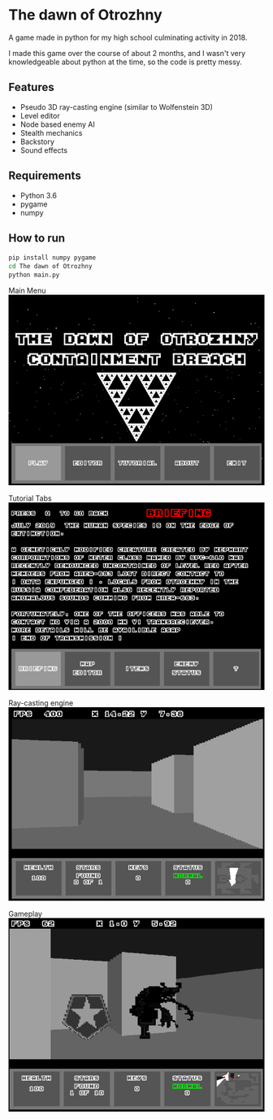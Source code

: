 # The dawn of Otrozhny

A game made in python for my high school culminating activity in 2018.

I made this game over the course of about 2 months, and I wasn't very knowledgeable about python at the time, so the code is pretty messy.

## Features

- Pseudo 3D ray-casting engine (similar to Wolfenstein 3D)
- Level editor
- Node based enemy AI
- Stealth mechanics
- Backstory
- Sound effects

## Requirements

- Python 3.6
- pygame
- numpy

## How to run

```cmd
pip install numpy pygame
cd The dawn of Otrozhny
python main.py
```

Main Menu
![alt](media/menu.png)

Tutorial Tabs
![alt](media/brief.png)

Ray-casting engine
![alt](media/game.png)

Gameplay
![alt](media/game2.png)
